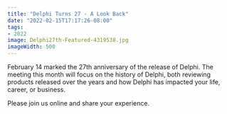 ```yaml
---
title: "Delphi Turns 27 - A Look Back"
date: "2022-02-15T17:17:26-08:00"
tags:
- 2022
image: Delphi27th-Featured-4319538.jpg
imageWidth: 500
---
```


February 14 marked the 27th anniversary of the release of Delphi. The meeting this month will focus on the history of Delphi, both reviewing products released over the years and how Delphi has impacted your life, career, or business.

Please join us online and share your experience.
